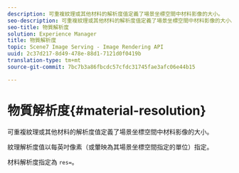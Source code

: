 ```yaml
---
description: 可重複紋理或其他材料的解析度值定義了場景坐標空間中材料影像的大小。
seo-description: 可重複紋理或其他材料的解析度值定義了場景坐標空間中材料影像的大小。
seo-title: 物質解析度
solution: Experience Manager
title: 物質解析度
topic: Scene7 Image Serving - Image Rendering API
uuid: 2c37d217-8d49-478e-88d1-7121d0f0419b
translation-type: tm+mt
source-git-commit: 7bc7b3a86fbcdc57cfdc31745fae3afc06e44b15

---
```



# 物質解析度{#material-resolution}

可重複紋理或其他材料的解析度值定義了場景坐標空間中材料影像的大小。

紋理解析度值以每英吋像素（或暈映為其場景坐標空間指定的單位）指定。

材料解析度指定為 `res=`。
